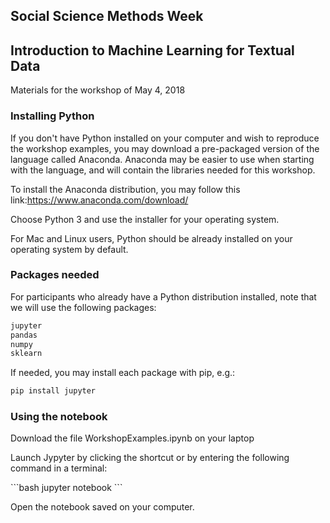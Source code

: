 ## Social Science Methods Week
## Introduction to Machine Learning for Textual Data

Materials for the workshop of May 4, 2018

<h3>Installing Python</h3>

<p>If you don't have Python installed on your computer and wish to reproduce the workshop examples, you may download a pre-packaged version of the language called Anaconda.  Anaconda may be easier to use when starting with the language, and will contain the libraries needed for this workshop.</p>  

<p>To install the Anaconda distribution, you may follow this link:<a href="https://www.anaconda.com/download/">https://www.anaconda.com/download/</a> </p> 

<p>
Choose Python 3 and use the installer for your operating system.
</p>

<p>For Mac and Linux users, Python should be already installed on your operating system by default.</p>

<h3>Packages needed</h3>

<p>For participants who already have a Python distribution installed, note that we will use the following packages:

```python
jupyter
pandas
numpy
sklearn
```
</p>
<p>If needed, you may install each package with pip, e.g.:</p>

```bash
pip install jupyter
```

<h3>Using the notebook</h3>

<p>Download the file WorkshopExamples.ipynb on your laptop</p>

<p>Launch Jypyter by clicking the shortcut or by entering the following command in a terminal:
</p>
```bash
jupyter notebook
```

<p>Open the notebook saved on your computer.<p>
